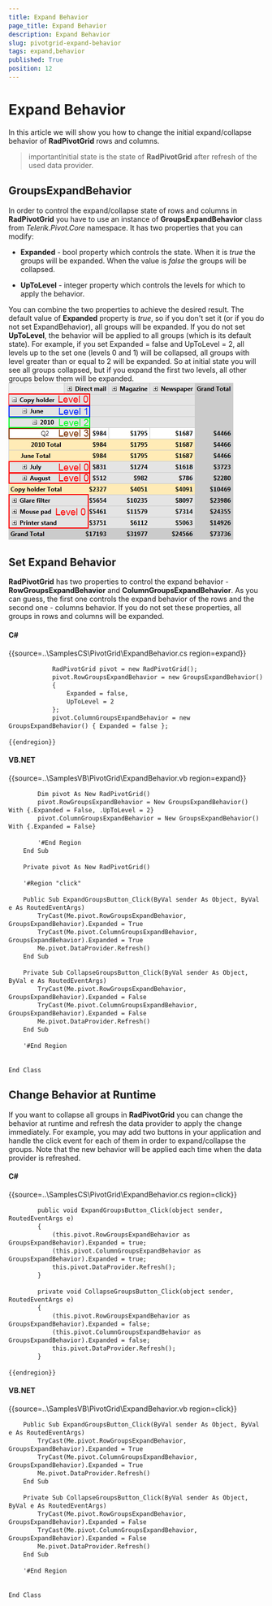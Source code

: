 ```yaml
---
title: Expand Behavior
page_title: Expand Behavior
description: Expand Behavior
slug: pivotgrid-expand-behavior
tags: expand,behavior
published: True
position: 12
---
```


# Expand Behavior



In this article we will show you how to change the initial expand/collapse behavior of __RadPivotGrid__ rows and 
      columns.

>importantInitial state is the state of __RadPivotGrid__ after refresh of the used data provider.
        

## GroupsExpandBehavior

In order to control the expand/collapse state of rows and columns in __RadPivotGrid__ you have to use an instance 
          of __GroupsExpandBehavior__ class from *Telerik.Pivot.Core* namespace.
          It has two properties that you can modify:
        

* __Expanded__ - bool property which controls the state. When it is *true* the groups 
              will be expanded. When the value is *false* the groups will be collapsed.
            

* __UpToLevel__ - integer property which controls the levels for which to apply the behavior.
            

You can combine the two properties to achieve the desired result. The default value of __Expanded__ property is
          *true*, so if you don't set it 
          (or if you do not set ExpandBehavior), all groups will be expanded. If you do not set __UpToLevel__, the behavior will be applied
          to all groups (which is its default state). For example, if you set Expanded = false and UpToLevel = 2, all levels up to the set one (levels
          0 and 1) will be collapsed, all groups with level greater than or equal to 2 will
          be expanded. So at initial state you will see all groups collapsed, but if you expand the first two levels, all other groups below them will
          be expanded.
        ![pivotgrid-expand-behavior 001](images/pivotgrid-expand-behavior001.png)

## Set Expand Behavior

__RadPivotGrid__ has two properties to control the expand behavior - 
          __RowGroupsExpandBehavior__ and __ColumnGroupsExpandBehavior__.
          As you can guess, the first one controls the expand behavior of the rows and the second one - columns behavior. If you do not set 
          these properties, all groups in rows and columns will be expanded.
        

#### __C#__

{{source=..\SamplesCS\PivotGrid\ExpandBehavior.cs region=expand}}
	            
	            RadPivotGrid pivot = new RadPivotGrid();
	            pivot.RowGroupsExpandBehavior = new GroupsExpandBehavior()
	            {
	                Expanded = false,
	                UpToLevel = 2
	            };
	            pivot.ColumnGroupsExpandBehavior = new GroupsExpandBehavior() { Expanded = false };
	            
	{{endregion}}



#### __VB.NET__

{{source=..\SamplesVB\PivotGrid\ExpandBehavior.vb region=expand}}
	
	        Dim pivot As New RadPivotGrid()
	        pivot.RowGroupsExpandBehavior = New GroupsExpandBehavior() With {.Expanded = False, .UpToLevel = 2}
	        pivot.ColumnGroupsExpandBehavior = New GroupsExpandBehavior() With {.Expanded = False}
	
	        '#End Region
	    End Sub
	
	    Private pivot As New RadPivotGrid()
	
	    '#Region "click"
	
	    Public Sub ExpandGroupsButton_Click(ByVal sender As Object, ByVal e As RoutedEventArgs)
	        TryCast(Me.pivot.RowGroupsExpandBehavior, GroupsExpandBehavior).Expanded = True
	        TryCast(Me.pivot.ColumnGroupsExpandBehavior, GroupsExpandBehavior).Expanded = True
	        Me.pivot.DataProvider.Refresh()
	    End Sub
	
	    Private Sub CollapseGroupsButton_Click(ByVal sender As Object, ByVal e As RoutedEventArgs)
	        TryCast(Me.pivot.RowGroupsExpandBehavior, GroupsExpandBehavior).Expanded = False
	        TryCast(Me.pivot.ColumnGroupsExpandBehavior, GroupsExpandBehavior).Expanded = False
	        Me.pivot.DataProvider.Refresh()
	    End Sub
	
	    '#End Region
	
	
	End Class
	



## Change Behavior at Runtime

If you want to collapse all groups in __RadPivotGrid__ you can change the behavior at runtime and refresh the data
          provider to apply the change immediately. For example, you may add two buttons in your application and
          handle the click event for each of them in order to expand/collapse the groups. Note that the new behavior will be applied each time 
          when the data provider is refreshed.
        

#### __C#__

{{source=..\SamplesCS\PivotGrid\ExpandBehavior.cs region=click}}
	        
	        public void ExpandGroupsButton_Click(object sender, RoutedEventArgs e)
	        {
	            (this.pivot.RowGroupsExpandBehavior as GroupsExpandBehavior).Expanded = true;
	            (this.pivot.ColumnGroupsExpandBehavior as GroupsExpandBehavior).Expanded = true;
	            this.pivot.DataProvider.Refresh();
	        }
	        
	        private void CollapseGroupsButton_Click(object sender, RoutedEventArgs e)
	        {
	            (this.pivot.RowGroupsExpandBehavior as GroupsExpandBehavior).Expanded = false;
	            (this.pivot.ColumnGroupsExpandBehavior as GroupsExpandBehavior).Expanded = false;
	            this.pivot.DataProvider.Refresh();
	        }
	    
	{{endregion}}



#### __VB.NET__

{{source=..\SamplesVB\PivotGrid\ExpandBehavior.vb region=click}}
	
	    Public Sub ExpandGroupsButton_Click(ByVal sender As Object, ByVal e As RoutedEventArgs)
	        TryCast(Me.pivot.RowGroupsExpandBehavior, GroupsExpandBehavior).Expanded = True
	        TryCast(Me.pivot.ColumnGroupsExpandBehavior, GroupsExpandBehavior).Expanded = True
	        Me.pivot.DataProvider.Refresh()
	    End Sub
	
	    Private Sub CollapseGroupsButton_Click(ByVal sender As Object, ByVal e As RoutedEventArgs)
	        TryCast(Me.pivot.RowGroupsExpandBehavior, GroupsExpandBehavior).Expanded = False
	        TryCast(Me.pivot.ColumnGroupsExpandBehavior, GroupsExpandBehavior).Expanded = False
	        Me.pivot.DataProvider.Refresh()
	    End Sub
	
	    '#End Region
	
	
	End Class
	


